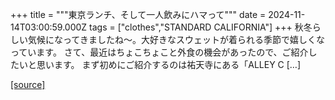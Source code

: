 +++
title = """東京ランチ、そして一人飲みにハマって"""
date = 2024-11-14T03:00:59.000Z
tags = ["clothes","STANDARD CALIFORNIA"]
+++
秋冬らしい気候になってきましたね～。大好きなスウェットが着られる季節で嬉しくなっています。 さて、最近はちょこちょこと外食の機会があったので、ご紹介したいと思います。 まず初めにご紹介するのは祐天寺にある「ALLEY C \[…\]

[[source]](https://www.standardcalifornia.com/blog/50161.html)
